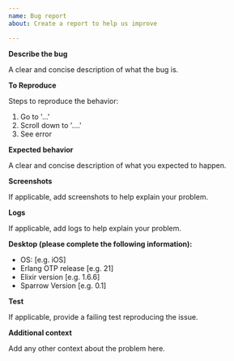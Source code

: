 ```yaml
---
name: Bug report
about: Create a report to help us improve

---
```


**Describe the bug**

A clear and concise description of what the bug is.

**To Reproduce**

Steps to reproduce the behavior:
1. Go to '...'
2. Scroll down to '....'
3. See error

**Expected behavior**

A clear and concise description of what you expected to happen.

**Screenshots**

If applicable, add screenshots to help explain your problem.

**Logs**

If applicable, add logs to help explain your problem.

**Desktop (please complete the following information):**

 - OS: [e.g. iOS]
 - Erlang OTP release [e.g. 21]
 - Elixir version [e.g. 1.6.6]
 - Sparrow Version [e.g. 0.1]

**Test**

If applicable, provide a failing test reproducing the issue.

**Additional context**

Add any other context about the problem here.
